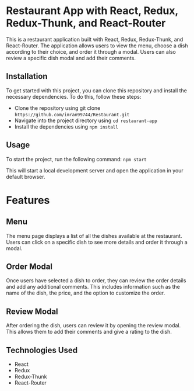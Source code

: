 # Restaurant App with React, Redux, Redux-Thunk, and React-Router
This is a restaurant application built with React, Redux, Redux-Thunk, and React-Router. The application allows users to view the menu, choose a dish according to their choice, and order it through a modal. Users can also review a specific dish modal and add their comments.

## Installation
To get started with this project, you can clone this repository and install the necessary dependencies. To do this, follow these steps:

- Clone the repository using git clone  `https://github.com/imran99744/Restaurant.git`  
- Navigate into the project directory using   `cd restaurant-app`
- Install the dependencies using `npm install`

## Usage
To start the project, run the following command:
`npm start`

This will start a local development server and open the application in your default browser.

# Features

## Menu
The menu page displays a list of all the dishes available at the restaurant. Users can click on a specific dish to see more details and order it through a modal.

## Order Modal
Once users have selected a dish to order, they can review the order details and add any additional comments. This includes information such as the name of the dish, the price, and the option to customize the order.

## Review Modal
After ordering the dish, users can review it by opening the review modal. This allows them to add their comments and give a rating to the dish.

## Technologies Used
- React
- Redux
- Redux-Thunk
- React-Router

